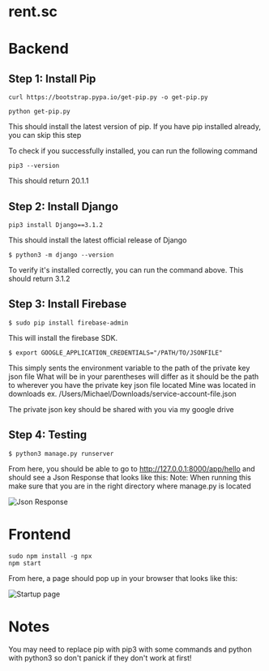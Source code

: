 # rent.sc

# Backend


## Step 1: Install Pip

```
curl https://bootstrap.pypa.io/get-pip.py -o get-pip.py

python get-pip.py
```

This should install the latest version of pip. If you have pip installed already, you can skip this step

To check if you successfully installed, you can run the following command

```
pip3 --version
```
This should return 20.1.1

## Step 2: Install Django
```
pip3 install Django==3.1.2
```
This should install the latest official release of Django
```
$ python3 -m django --version
```

To verify it's installed correctly, you can run the command above. This should return 3.1.2

## Step 3: Install Firebase

```
$ sudo pip install firebase-admin
```

This will install the firebase SDK. 

```
$ export GOOGLE_APPLICATION_CREDENTIALS="/PATH/TO/JSONFILE"
```
This simply sents the environment variable to the path of the private key json file
What will be in your parentheses will differ as it should be the path to wherever you have the private key json file located
Mine was located in downloads ex. /Users/Michael/Downloads/service-account-file.json

The private json key should be shared with you via my google drive


## Step 4: Testing 

```
$ python3 manage.py runserver
```
From here, you should be able to go to http://127.0.0.1:8000/app/hello and should see a Json Response that looks like this:
Note: When running this make sure that you are in the right directory where manage.py is located

![Json Response](https://imgur.com/w6QlKVk)

# Frontend
```
sudo npm install -g npx 
npm start
```
From here, a page should pop up in your browser that looks like this:

![Startup page](https://imgur.com/giaSQ6L)

# Notes

You may need to replace pip with pip3 with some commands and python with python3 so don't panick if they don't work at first! 



